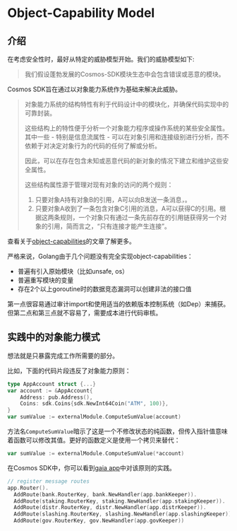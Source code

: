 # Object-Capability Model

## 介绍
在考虑安全性时，最好从特定的威胁模型开始。我们的威胁模型如下:

> 我们假设蓬勃发展的Cosmos-SDK模块生态中会包含错误或恶意的模块。

Cosmos SDK旨在通过以对象能力系统作为基础来解决此威胁。

> 对象能力系统的结构特性有利于代码设计中的模块化，并确保代码实现中的可靠封装。
>
> 这些结构上的特性便于分析一个对象能力程序或操作系统的某些安全属性。其中一些 - 特别是信息流属性 - 可以在对象引用和连接级别进行分析，而不依赖于对决定对象行为的代码的任何了解或分析。
>
> 因此，可以在存在包含未知或恶意代码的新对象的情况下建立和维护这些安全属性。
>
> 这些结构属性源于管理对现有对象的访问的两个规则：
> 1. 只要对象A持有对象B的引用，A可以向B发送一条消息，。
> 2. 只要对象A收到了一条包含对象C引用的消息，A可以获得C的引用。根据这两条规则，一个对象只有通过一条先前存在的引用链获得另一个对象的引用，简而言之，“只有连接才能产生连接”。

查看关于[object-capabilities](http://habitatchronicles.com/2017/05/what-are-capabilities/)的文章了解更多。

严格来说，Golang由于几个问题没有完全实现object-capabilities：
+ 普遍有引入原始模块（比如unsafe, os）
+ 普遍重写模块的变量
+ 存在2个以上goroutine时的数据竞态漏洞可以创建非法的接口值

第一点很容易通过审计import和使用适当的依赖版本控制系统（如Dep）来捕获。但第二点和第三点就不容易了，需要成本进行代码审核。


## 实践中的对象能力模式
想法就是只暴露完成工作所需要的部分。

比如，下面的代码片段违反了对象能力原则：

```go
type AppAccount struct {...}
var account := &AppAccount{
    Address: pub.Address(),
    Coins: sdk.Coins{sdk.NewInt64Coin("ATM", 100)},
}
var sumValue := externalModule.ComputeSumValue(account)
```

方法名`ComputeSumValue`暗示了这是一个不修改状态的纯函数，但传入指针值意味着函数可以修改其值。更好的函数定义是使用一个拷贝来替代：

```go
var sumValue := externalModule.ComputeSumValue(*account)
```

在Cosmos SDK中，你可以看到[gaia app](https://github.com/gracenoah/cosmos-sdk/blob/develop/cmd/gaia/app/app.go)中对该原则的实践。

```go
// register message routes
app.Router().
  AddRoute(bank.RouterKey, bank.NewHandler(app.bankKeeper)).
  AddRoute(staking.RouterKey, staking.NewHandler(app.stakingKeeper)).
  AddRoute(distr.RouterKey, distr.NewHandler(app.distrKeeper)).
  AddRoute(slashing.RouterKey, slashing.NewHandler(app.slashingKeeper)).
  AddRoute(gov.RouterKey, gov.NewHandler(app.govKeeper))
```
